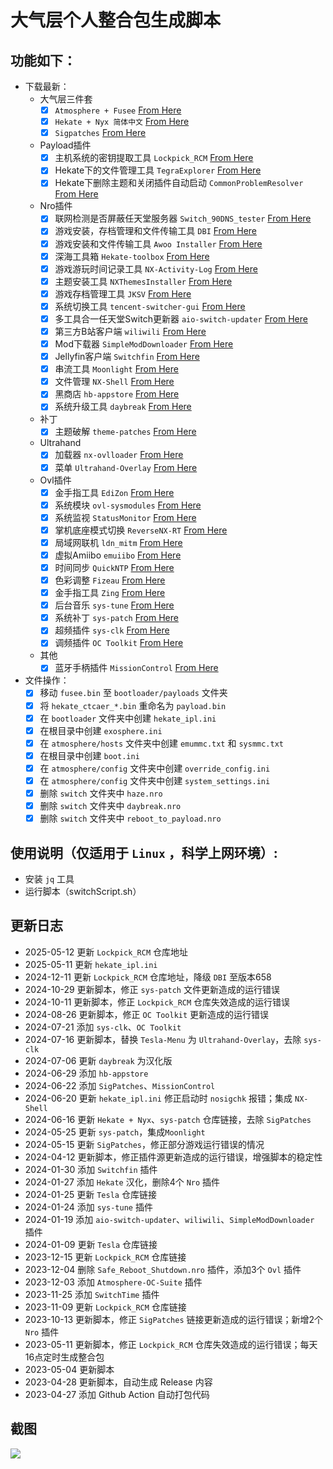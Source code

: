 # 大气层个人整合包生成脚本

## 功能如下：

- 下载最新：
  - 大气层三件套
    - [x] `Atmosphere + Fusee` [From Here](https://github.com/Atmosphere-NX/Atmosphere/releases/latest)
    - [x] `Hekate + Nyx 简体中文` [From Here](https://github.com/easyworld/hekate/releases/latest)
    - [x] `Sigpatches` [From Here](https://hackintendo.com/download/sigpatches/)
  - Payload插件
    - [x] 主机系统的密钥提取工具 `Lockpick_RCM` [From Here](https://github.com/saneki/Lockpick_RCM/releases/latest)
    - [x] Hekate下的文件管理工具 `TegraExplorer` [From Here](https://github.com/suchmememanyskill/TegraExplorer/releases/latest)
    - [x] Hekate下删除主题和关闭插件自动启动 `CommonProblemResolver` [From Here](https://github.com/zdm65477730/CommonProblemResolver/releases/latest)
  - Nro插件
    - [x] 联网检测是否屏蔽任天堂服务器 `Switch_90DNS_tester` [From Here](https://github.com/meganukebmp/Switch_90DNS_tester/releases/latest)
    - [x] 游戏安装，存档管理和文件传输工具 `DBI` [From Here](https://github.com/rashevskyv/dbi/releases/latest)
    - [x] 游戏安装和文件传输工具 `Awoo Installer` [From Here](https://github.com/dragonflylee/Awoo-Installer/releases/latest)
    - [x] 深海工具箱 `Hekate-toolbox` [From Here](https://github.com/WerWolv/Hekate-Toolbox/releases/latest)
    - [x] 游戏游玩时间记录工具 `NX-Activity-Log` [From Here](https://github.com/zdm65477730/NX-Activity-Log/releases/latest)
    - [x] 主题安装工具 `NXThemesInstaller` [From Here](https://github.com/exelix11/SwitchThemeInjector/releases/latest)
    - [x] 游戏存档管理工具 `JKSV` [From Here](https://github.com/J-D-K/JKSV/releases/latest)
    - [x] 系统切换工具 `tencent-switcher-gui` [From Here](https://github.com/CaiMiao/Tencent-switcher-GUI/releases/latest)
    - [x] 多工具合一任天堂Switch更新器 `aio-switch-updater` [From Here](https://github.com/HamletDuFromage/aio-switch-updater/releases/latest)
    - [x] 第三方B站客户端 `wiliwili` [From Here](https://github.com/xfangfang/wiliwili/releases/latest)
    - [x] Mod下载器 `SimpleModDownloader` [From Here](https://github.com/PoloNX/SimpleModDownloader/releases/latest)
    - [x] Jellyfin客户端 `Switchfin` [From Here](https://github.com/dragonflylee/switchfin/releases/latest)
    - [x] 串流工具 `Moonlight` [From Here](https://github.com/XITRIX/Moonlight-Switch/releases/latest)
    - [x] 文件管理 `NX-Shell` [From Here](https://www.tekqart.com/thread-222735-1-1.html)
    - [x] 黑商店 `hb-appstore`  [From Here](https://github.com/fortheusers/hb-appstore/releases/latest)
    - [x] 系统升级工具 `daybreak`  [From Here](https://www.tekqart.com/thread-258184-1-1.html)

  - 补丁
    - [x] 主题破解 `theme-patches` [From Here](https://github.com/exelix11/theme-patches)
  - Ultrahand
    - [x] 加载器 `nx-ovlloader` [From Here](https://www.tekqart.com/thread-222735-1-1.html)
    - [x] 菜单 `Ultrahand-Overlay` [From Here](https://github.com/ppkantorski/Ultrahand-Overlay/releases/latest)
  - Ovl插件
    - [x] 金手指工具 `EdiZon` [From Here](https://www.tekqart.com/thread-222735-1-1.html)
    - [x] 系统模块 `ovl-sysmodules` [From Here](https://www.tekqart.com/thread-222735-1-1.html)
    - [x] 系统监视 `StatusMonitor` [From Here](https://www.tekqart.com/thread-222735-1-1.html)
    - [x] 掌机底座模式切换 `ReverseNX-RT` [From Here](https://www.tekqart.com/thread-222735-1-1.html)
    - [x] 局域网联机 `ldn_mitm` [From Here](https://www.tekqart.com/thread-222735-1-1.html)
    - [x] 虚拟Amiibo `emuiibo` [From Here](https://www.tekqart.com/thread-222735-1-1.html)
    - [x] 时间同步 `QuickNTP` [From Here](https://www.tekqart.com/thread-222735-1-1.html)
    - [x] 色彩调整 `Fizeau` [From Here](https://www.tekqart.com/thread-222735-1-1.html)
    - [x] 金手指工具 `Zing` [From Here](https://www.tekqart.com/thread-222735-1-1.html)
    - [x] 后台音乐 `sys-tune` [From Here](https://www.tekqart.com/thread-370954-1-1.html)
    - [x] 系统补丁 `sys-patch` [From Here](https://github.com/impeeza/sys-patch/releases/latest)
    - [x] 超频插件 `sys-clk` [From Here](https://github.com/retronx-team/sys-clk/releases/latest)
    - [x] 调频插件 `OC Toolkit` [From Here](https://github.com/halop/OC_Toolkit_SC_EOS/releases/latest)

  - 其他
    - [x] 蓝牙手柄插件 `MissionControl` [From Here](https://github.com/ndeadly/MissionControl/releases/latest)

- 文件操作：
    - [x] 移动 `fusee.bin` 至 `bootloader/payloads` 文件夹
    - [x] 将 `hekate_ctcaer_*.bin` 重命名为 `payload.bin`
    - [x] 在 `bootloader` 文件夹中创建 `hekate_ipl.ini`
    - [x] 在根目录中创建 `exosphere.ini`
    - [x] 在 `atmosphere/hosts` 文件夹中创建 `emummc.txt` 和 `sysmmc.txt`
    - [x] 在根目录中创建 `boot.ini`
    - [x] 在 `atmosphere/config` 文件夹中创建 `override_config.ini`
    - [x] 在 `atmosphere/config` 文件夹中创建 `system_settings.ini`
    - [x] 删除 `switch` 文件夹中 `haze.nro`
    - [x] 删除 `switch` 文件夹中 `daybreak.nro`
    - [x] 删除 `switch` 文件夹中 `reboot_to_payload.nro`

## 使用说明（仅适用于 `Linux` ，科学上网环境）:
  - 安装 `jq` 工具
  - 运行脚本（switchScript.sh）

## 更新日志
- 2025-05-12 更新 `Lockpick_RCM` 仓库地址
- 2025-05-11 更新 `hekate_ipl.ini`
- 2024-12-11 更新 `Lockpick_RCM` 仓库地址，降级 `DBI` 至版本658
- 2024-10-29 更新脚本，修正 `sys-patch` 文件更新造成的运行错误
- 2024-10-11 更新脚本，修正 `Lockpick_RCM` 仓库失效造成的运行错误
- 2024-08-26 更新脚本，修正 `OC Toolkit` 更新造成的运行错误
- 2024-07-21 添加 `sys-clk`、`OC Toolkit`
- 2024-07-16 更新脚本，替换 `Tesla-Menu` 为 `Ultrahand-Overlay`，去除 `sys-clk`
- 2024-07-06 更新 `daybreak` 为汉化版
- 2024-06-29 添加 `hb-appstore`
- 2024-06-22 添加 `SigPatches`、`MissionControl`
- 2024-06-20 更新 `hekate_ipl.ini` 修正启动时 `nosigchk` 报错；集成 `NX-Shell`
- 2024-06-16 更新 `Hekate + Nyx`、`sys-patch` 仓库链接，去除 `SigPatches`
- 2024-05-25 更新 `sys-patch`，集成`Moonlight`
- 2024-05-15 更新 `SigPatches`，修正部分游戏运行错误的情况
- 2024-04-12 更新脚本，修正插件源更新造成的运行错误，增强脚本的稳定性
- 2024-01-30 添加 `Switchfin` 插件
- 2024-01-27 添加 `Hekate` 汉化，删除4个 `Nro` 插件
- 2024-01-25 更新 `Tesla` 仓库链接
- 2024-01-24 添加 `sys-tune` 插件
- 2024-01-19 添加 `aio-switch-updater`、`wiliwili`、`SimpleModDownloader` 插件
- 2024-01-09 更新 `Tesla` 仓库链接
- 2023-12-15 更新 `Lockpick_RCM` 仓库链接
- 2023-12-04 删除 `Safe_Reboot_Shutdown.nro` 插件，添加3个 `Ovl` 插件
- 2023-12-03 添加 `Atmosphere-OC-Suite` 插件
- 2023-11-25 添加 `SwitchTime` 插件
- 2023-11-09 更新 `Lockpick_RCM` 仓库链接
- 2023-10-13 更新脚本，修正 `SigPatches` 链接更新造成的运行错误；新增2个 `Nro` 插件
- 2023-05-11 更新脚本，修正 `Lockpick_RCM` 仓库失效造成的运行错误；每天16点定时生成整合包
- 2023-05-04 更新脚本
- 2023-04-28 更新脚本，自动生成 Release 内容
- 2023-04-27 添加 Github Action 自动打包代码

## 截图
![](https://raw.githubusercontent.com/huangqian8/SwitchPlugins/main/screenshot/screenshot.png)
